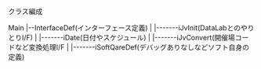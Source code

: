 クラス編成

Main
  |--InterfaceDef(インターフェース定義)
  |         |-------iJvInit(DataLabとのやりとりI/F)
  |         |-------iDate(日付やスケジュール)
  |         |-------iJvConvert(開催場コードなど変換処理I/F
  |         |-------iSoftQareDef(デバッグありなしなどソフト自身の定義)
